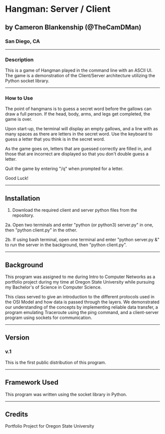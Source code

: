 # Hangman: Server / Client

## by Cameron Blankenship (@TheCamDMan)

### San Diego, CA

---

### Description

This is a game of Hangman played in the command line with an ASCII UI. 
The game is a demonstration of the Client/Server architecture utilizing the Python socket library.

---

### How to Use

The point of hangmans is to guess a secret word before the gallows can draw a full person. If the head, body, arms, and legs get completed, 
the game is over.

Upon start-up, the terminal will display an empty gallows, and a line with as many spaces as there are letters in the secret word.
Use the keyboard to guess a letter that you think is in the secret word.

As the game goes on, letters that are guessed correctly are filled in, and those that are incorrect are displayed so that you don't double guess a letter.

Quit the game by entering "/q" when prompted for a letter.

Good Luck!

---

## Installation

1.  Download the required client and server python files from the repository.

2a. Open two terminals and enter "python (or python3) server.py" in one, then "python client.py" in the other.

2b. If using bash terminal, open one terminal and enter "python server.py &" to run the server in the background, then "python client.py".

---

## Background

This program was assigned to me during Intro to Computer Networks as a portfolio project during my time at Oregon 
State University while pursuing my Bachelor's of Science in Computer Science.

This class served to give an introduction to the different protocols used in the OSI Model and how data is passed through the layers.
We demonstrated our understanding of the concepts by implementing reliable data transfer, a program emulating Traceroute using the ping command, 
and a client-server program using sockets for communication.

---

## Version

### v.1

This is the first public distribution of this program.

---

## Framework Used

This program was written using the socket library in Python.

---

## Credits

Portfolio Project for Oregon State University


